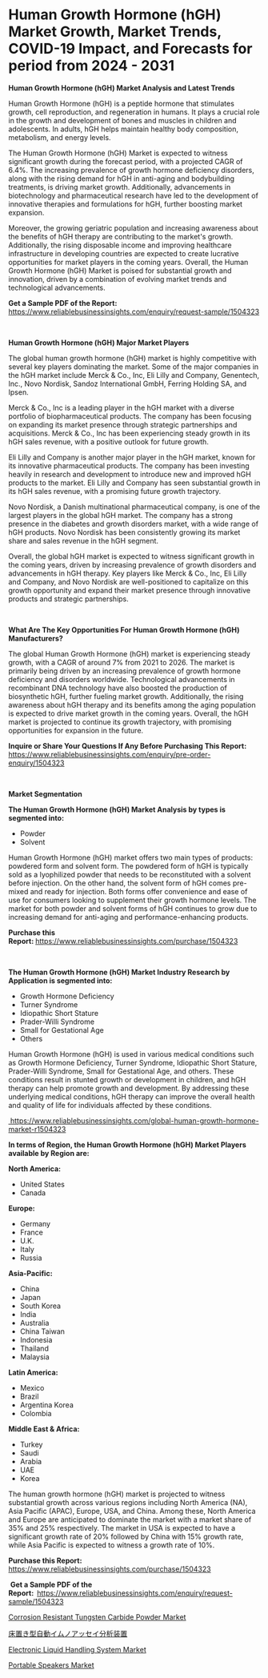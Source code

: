 <p><h1>Human Growth Hormone (hGH) Market Growth, Market Trends, COVID-19 Impact, and Forecasts for period from 2024 - 2031</h1></p><p><strong>Human Growth Hormone (hGH) Market Analysis and Latest Trends</strong></p>
<p><p>Human Growth Hormone (hGH) is a peptide hormone that stimulates growth, cell reproduction, and regeneration in humans. It plays a crucial role in the growth and development of bones and muscles in children and adolescents. In adults, hGH helps maintain healthy body composition, metabolism, and energy levels.</p><p>The Human Growth Hormone (hGH) Market is expected to witness significant growth during the forecast period, with a projected CAGR of 6.4%. The increasing prevalence of growth hormone deficiency disorders, along with the rising demand for hGH in anti-aging and bodybuilding treatments, is driving market growth. Additionally, advancements in biotechnology and pharmaceutical research have led to the development of innovative therapies and formulations for hGH, further boosting market expansion.</p><p>Moreover, the growing geriatric population and increasing awareness about the benefits of hGH therapy are contributing to the market's growth. Additionally, the rising disposable income and improving healthcare infrastructure in developing countries are expected to create lucrative opportunities for market players in the coming years. Overall, the Human Growth Hormone (hGH) Market is poised for substantial growth and innovation, driven by a combination of evolving market trends and technological advancements.</p></p>
<p><strong>Get a Sample PDF of the Report:&nbsp;</strong> <a href="https://www.reliablebusinessinsights.com/enquiry/request-sample/1504323">https://www.reliablebusinessinsights.com/enquiry/request-sample/1504323</a></p>
<p>&nbsp;</p>
<p><strong>Human Growth Hormone (hGH) Major Market Players</strong></p>
<p><p>The global human growth hormone (hGH) market is highly competitive with several key players dominating the market. Some of the major companies in the hGH market include Merck & Co., Inc, Eli Lilly and Company, Genentech, Inc., Novo Nordisk, Sandoz International GmbH, Ferring Holding SA, and Ipsen.</p><p>Merck & Co., Inc is a leading player in the hGH market with a diverse portfolio of biopharmaceutical products. The company has been focusing on expanding its market presence through strategic partnerships and acquisitions. Merck & Co., Inc has been experiencing steady growth in its hGH sales revenue, with a positive outlook for future growth.</p><p>Eli Lilly and Company is another major player in the hGH market, known for its innovative pharmaceutical products. The company has been investing heavily in research and development to introduce new and improved hGH products to the market. Eli Lilly and Company has seen substantial growth in its hGH sales revenue, with a promising future growth trajectory.</p><p>Novo Nordisk, a Danish multinational pharmaceutical company, is one of the largest players in the global hGH market. The company has a strong presence in the diabetes and growth disorders market, with a wide range of hGH products. Novo Nordisk has been consistently growing its market share and sales revenue in the hGH segment.</p><p>Overall, the global hGH market is expected to witness significant growth in the coming years, driven by increasing prevalence of growth disorders and advancements in hGH therapy. Key players like Merck & Co., Inc, Eli Lilly and Company, and Novo Nordisk are well-positioned to capitalize on this growth opportunity and expand their market presence through innovative products and strategic partnerships.</p></p>
<p>&nbsp;</p>
<p><strong>What Are The Key Opportunities For Human Growth Hormone (hGH) Manufacturers?</strong></p>
<p><p>The global Human Growth Hormone (hGH) market is experiencing steady growth, with a CAGR of around 7% from 2021 to 2026. The market is primarily being driven by an increasing prevalence of growth hormone deficiency and disorders worldwide. Technological advancements in recombinant DNA technology have also boosted the production of biosynthetic hGH, further fueling market growth. Additionally, the rising awareness about hGH therapy and its benefits among the aging population is expected to drive market growth in the coming years. Overall, the hGH market is projected to continue its growth trajectory, with promising opportunities for expansion in the future.</p></p>
<p><strong>Inquire or Share Your Questions If Any Before Purchasing This Report:</strong> <a href="https://www.reliablebusinessinsights.com/enquiry/pre-order-enquiry/1504323">https://www.reliablebusinessinsights.com/enquiry/pre-order-enquiry/1504323</a></p>
<p>&nbsp;</p>
<p><strong>Market Segmentation</strong></p>
<p><strong>The Human Growth Hormone (hGH) Market Analysis by types is segmented into:</strong></p>
<p><ul><li>Powder</li><li>Solvent</li></ul></p>
<p><p>Human Growth Hormone (hGH) market offers two main types of products: powdered form and solvent form. The powdered form of hGH is typically sold as a lyophilized powder that needs to be reconstituted with a solvent before injection. On the other hand, the solvent form of hGH comes pre-mixed and ready for injection. Both forms offer convenience and ease of use for consumers looking to supplement their growth hormone levels. The market for both powder and solvent forms of hGH continues to grow due to increasing demand for anti-aging and performance-enhancing products.</p></p>
<p><strong>Purchase this Report:&nbsp;</strong><a href="https://www.reliablebusinessinsights.com/purchase/1504323">https://www.reliablebusinessinsights.com/purchase/1504323</a></p>
<p>&nbsp;</p>
<p><strong>The Human Growth Hormone (hGH) Market Industry Research by Application is segmented into:</strong></p>
<p><ul><li>Growth Hormone Deficiency</li><li>Turner Syndrome</li><li>Idiopathic Short Stature</li><li>Prader-Willi Syndrome</li><li>Small for Gestational Age</li><li>Others</li></ul></p>
<p><p>Human Growth Hormone (hGH) is used in various medical conditions such as Growth Hormone Deficiency, Turner Syndrome, Idiopathic Short Stature, Prader-Willi Syndrome, Small for Gestational Age, and others. These conditions result in stunted growth or development in children, and hGH therapy can help promote growth and development. By addressing these underlying medical conditions, hGH therapy can improve the overall health and quality of life for individuals affected by these conditions.</p></p>
<p><a href="https://www.reliablebusinessinsights.com/global-human-growth-hormone-market-r1504323">&nbsp;https://www.reliablebusinessinsights.com/global-human-growth-hormone-market-r1504323</a></p>
<p><strong>In terms of Region, the Human Growth Hormone (hGH) Market Players available by Region are:</strong></p>
<p>
    <p> <strong> North America: </strong>
        <ul>
            <li>United States</li>
            <li>Canada</li>
        </ul>
        </p> 
    <p> <strong> Europe: </strong>
        <ul>
            <li>Germany</li>
            <li>France</li>
            <li>U.K.</li>
            <li>Italy</li>
            <li>Russia</li>
        </ul>
        </p> 
    <p> <strong> Asia-Pacific: </strong>
        <ul>
            <li>China</li>
            <li>Japan</li>
            <li>South Korea</li>
            <li>India</li>
            <li>Australia</li>
            <li>China Taiwan</li>
            <li>Indonesia</li>
            <li>Thailand</li>
            <li>Malaysia</li>
        </ul>
        </p> 
    <p> <strong> Latin America: </strong>
        <ul>
            <li>Mexico</li>
            <li>Brazil</li>
            <li>Argentina Korea</li>
            <li>Colombia</li>
        </ul>
        </p> 
    <p> <strong> Middle East & Africa: </strong>
        <ul>
            <li>Turkey</li>
            <li>Saudi</li>
            <li>Arabia</li>
            <li>UAE</li>
            <li>Korea</li>
        </ul>
    </p>
    </p>
<p><p>The human growth hormone (hGH) market is projected to witness substantial growth across various regions including North America (NA), Asia Pacific (APAC), Europe, USA, and China. Among these, North America and Europe are anticipated to dominate the market with a market share of 35% and 25% respectively. The market in USA is expected to have a significant growth rate of 20% followed by China with 15% growth rate, while Asia Pacific is expected to witness a growth rate of 10%.</p></p>
<p><strong>Purchase this Report: </strong><a href="https://www.reliablebusinessinsights.com/purchase/1504323">https://www.reliablebusinessinsights.com/purchase/1504323</a></p>
<p>&nbsp;<strong>Get a Sample PDF of the Report:&nbsp;&nbsp;</strong><a href="https://www.reliablebusinessinsights.com/enquiry/request-sample/1504323">https://www.reliablebusinessinsights.com/enquiry/request-sample/1504323</a></p>
<p><strong></strong></p>
<p><p><a href="https://github.com/luckyshygirl/Market-Research-Report-List-4/blob/main/corrosion-resistant-tungsten-carbide-powder-market.md">Corrosion Resistant Tungsten Carbide Powder Market</a></p><p><a href="https://github.com/alyle7648/Market-Research-Report-List-1/blob/main/370386195072.md">床置き型自動イムノアッセイ分析装置</a></p><p><a href="https://github.com/vimar16th/Market-Research-Report-List-4/blob/main/electronic-liquid-handling-system-market.md">Electronic Liquid Handling System Market</a></p><p><a href="https://issuu.com/reportprime-2/docs/portable-speakers-market-size-2030.pptx">Portable Speakers Market</a></p></p>